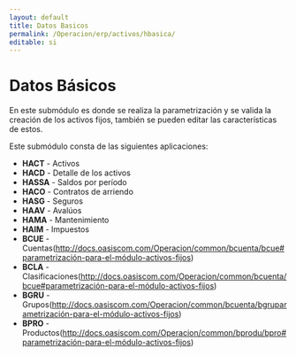 ```yaml
---
layout: default
title: Datos Basicos
permalink: /Operacion/erp/activos/hbasica/
editable: si
---
```


# Datos Básicos

En este submódulo es donde se realiza la parametrización y se valida la creación de los activos fijos, también se pueden editar las características de estos.

Este submódulo consta de las siguientes aplicaciones:  

* **HACT** - Activos  
* **HACD** - Detalle de los activos  
* **HASSA** - Saldos por período  
* **HACO** - Contratos de arriendo  
* **HASG** - Seguros  
* **HAAV** - Avalúos  
* **HAMA** - Mantenimiento  
* **HAIM** - Impuestos  
* **BCUE**  - Cuentas(http://docs.oasiscom.com/Operacion/common/bcuenta/bcue#parametrización-para-el-módulo-activos-fijos)
* **BCLA**  - Clasificaciones(http://docs.oasiscom.com/Operacion/common/bcuenta/bcue#parametrización-para-el-módulo-activos-fijos)
* **BGRU**  - Grupos(http://docs.oasiscom.com/Operacion/common/bcuenta/bgruparametrización-para-el-módulo-activos-fijos) 
* **BPRO**  - Productos(http://docs.oasiscom.com/Operacion/common/bprodu/bpro#parametrización-para-el-módulo-activos-fijos) 

